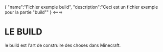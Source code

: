 {
    "name":"Fichier exemple build",
    "description":"Ceci est un fichier exemple pour la partie \"build\""
}
<===>

# LE BUILD
le build est l'art de construire des choses dans Minecraft.